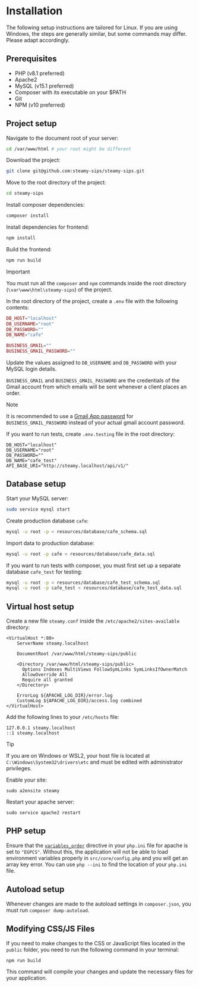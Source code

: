# Installation

The following setup instructions are tailored for Linux. If you are using Windows, the steps are generally similar, but
some commands may differ. Please adapt accordingly.

## Prerequisites

- PHP (v8.1 preferred)
- Apache2
- MySQL (v15.1 preferred)
- Composer with its executable on your $PATH
- Git
- NPM (v10 preferred)

## Project setup

Navigate to the document root of your server:

```bash
cd /var/www/html # your root might be different
```

Download the project:

```bash
git clone git@github.com:steamy-sips/steamy-sips.git
```

Move to the root directory of the project:

```bash
cd steamy-sips
```

Install composer dependencies:

```bash
composer install
```

Install dependencies for frontend:

```bash
npm install
```

Build the frontend:

```bash
npm run build
```

> [!IMPORTANT]  
> You must run all the `composer` and `npm` commands inside the root directory (`\var\www\html\steamy-sips`) of the
> project.

In the root directory of the project, create a `.env` file with the following contents:

```php
DB_HOST="localhost"
DB_USERNAME="root"
DB_PASSWORD=""
DB_NAME="cafe"

BUSINESS_GMAIL=""
BUSINESS_GMAIL_PASSWORD=""
```

Update the values assigned to `DB_USERNAME` and `DB_PASSWORD` with your MySQL login details.

`BUSINESS_GMAIL` and `BUSINESS_GMAIL_PASSWORD` are the credentials of the Gmail account from which emails will be sent
whenever a client places an order.

> [!NOTE]  
> It is recommended to use
> a [Gmail App password](https://knowledge.workspace.google.com/kb/how-to-create-app-passwords-000009237)
> for `BUSINESS_GMAIL_PASSWORD` instead of your actual gmail account password.

If you want to run tests, create `.env.testing` file in the root directory:

```
DB_HOST="localhost"
DB_USERNAME="root"
DB_PASSWORD=""
DB_NAME="cafe_test"
API_BASE_URI="http://steamy.localhost/api/v1/"
```

## Database setup

Start your MySQL server:

```bash
sudo service mysql start
```

Create production database `cafe`:

```bash
mysql -u root -p < resources/database/cafe_schema.sql
```

Import data to production database:

```bash
mysql -u root -p cafe < resources/database/cafe_data.sql
```

If you want to run tests with composer, you must first set up a separate database `cafe_test` for testing:

```bash
mysql -u root -p < resources/database/cafe_test_schema.sql
mysql -u root -p cafe_test < resources/database/cafe_test_data.sql
```

## Virtual host setup

Create a new file `steamy.conf` inside the `/etc/apache2/sites-available` directory:

```
<VirtualHost *:80>
    ServerName steamy.localhost

    DocumentRoot /var/www/html/steamy-sips/public

    <Directory /var/www/html/steamy-sips/public>
      Options Indexes MultiViews FollowSymLinks SymLinksIfOwnerMatch
      AllowOverride All
      Require all granted
    </Directory>

    ErrorLog ${APACHE_LOG_DIR}/error.log
    CustomLog ${APACHE_LOG_DIR}/access.log combined
</VirtualHost>
```

Add the following lines to your `/etc/hosts` file:

```
127.0.0.1 steamy.localhost
::1 steamy.localhost
```

> [!TIP]  
> If you are on Windows or WSL2, your host file is located at `C:\Windows\System32\drivers\etc` and must be edited with
> administrator privileges.

Enable your site:

```
sudo a2ensite steamy
```

Restart your apache server:

```
sudo service apache2 restart
```

## PHP setup

Ensure that the [`variables_order`](https://www.php.net/manual/en/ini.core.php#ini.variables-) directive in
your `php.ini`
file for apache is set to `"EGPCS"`. Without this, the application will
not be able to load environment variables properly in `src/core/config.php` and you will get an array key error.
You can use `php --ini` to find the location of your `php.ini` file.

## Autoload setup

Whenever changes are made to the autoload settings in `composer.json`, you must run `composer dump-autoload`.

## Modifying CSS/JS Files

If you need to make changes to the CSS or JavaScript files located in the `public` folder, you need to run the following
command in your terminal:

```bash
npm run build
```

This command will compile your changes and update the necessary files for your application.